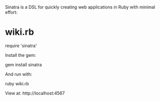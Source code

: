 Sinatra is a DSL for quickly creating web applications in Ruby with minimal effort:

# wiki.rb
require 'sinatra'


Install the gem:

gem install sinatra

And run with:

ruby wiki.rb

View at: http://localhost:4567


